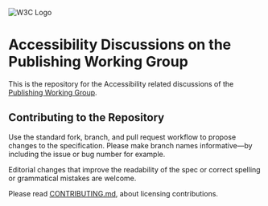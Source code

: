 
![W3C Logo](https://www.w3.org/Icons/w3c_home)

# Accessibility Discussions on the Publishing Working Group

This is the repository for the Accessibility related discussions of the [Publishing Working Group](https://www.w3.org/publishing/groups/publ-wg/). 

## Contributing to the Repository

Use the standard fork, branch, and pull request workflow to propose changes to the specification. Please make branch names informative—by including the issue or bug number for example.

Editorial changes that improve the readability of the spec or correct spelling or grammatical mistakes are welcome.

Please read [CONTRIBUTING.md](CONTRIBUTING.md), about licensing contributions.

